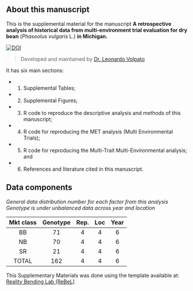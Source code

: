 <!-- 
!!!! IMPORTANT: run `source("utils/render.R")` to publish instead of clicking on 'Knit'
-->

## About this manuscript

This is the supplemental material for the manuscript **A retrospective
analysis of historical data from multi-environment trial evaluation for
dry bean** (*Phaseolus vulgaris* L.) **in Michigan.** 

[![DOI](https://zenodo.org/badge/620052137.svg)](https://zenodo.org/badge/latestdoi/620052137)

> Developed and maintained by [Dr. Leonardo Volpato](https://github.com/volpatoo)

It has six main sections: 

- 1) Supplemental Tables;
- 2) Supplemental Figures; 
- 3) R code to reproduce the descriptive analysis and methods of this
manuscript; 
- 4) R code for reproducing the MET analysis (Multi Environmental Trials); 
- 5) R code for reproducing the Multi-Trait Multi-Environmental analysis; and
- 6) References and literature cited in this manuscript.


## Data components

*General data distribution number for each factor from this analysis* *Genotype is under unbalanced data across year and location*

| Mkt class | Genotype | Rep. | Loc | Year |
|:---------:|:--------:|:----:|:---:|:----:|
|    BB     |    71    |  4   |  4  |  6   |
|    NB     |    70    |  4   |  4  |  6   |
|    SR     |    21    |  4   |  4  |  6   |
|   TOTAL   |   162    |  4   |  4  |  6   |


This Supplementary Materials was done using the template available at: [Reality Bending Lab (ReBeL)](https://github.com/RealityBending/TemplateResults)
